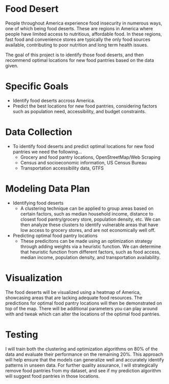 # Food Desert

People throughout America experience food insecurity in numerous ways, one of which being food deserts. These are regions in America where people have limited access to nutritious, affordable food. In these regions, fast food and convenience stores are typically the only food sources available, contributing to poor nutrition and long term health issues. 

The goal of this project is to identify those food deserts, and then recommend optimal locations for new food pantries based on the data given.

# Specific Goals

- Identify food deserts accross America.
- Predict the best locations for new food pantries, considering factors such as population need, accessibility, and budget constraints. 

# Data Collection
- To identify food deserts and predict optimal locations for new food pantries we need the following...
  - Grocery and food pantry locations, OpenStreetMap/Web Scraping
  - Census and socioeconomic information, US Census Bureau
  - Transportation accessibility data, GTFS

# Modeling Data Plan
- Identifying food deserts
  - A clustering technique can be applied to group areas based on certain factors, such as median household income, distance to closest food pantry/grocery store, population density, etc. We can then analyze these clusters to identify vulnerable areas that have low access to grocery stores, and are not economically well off. 
- Predicting optimal food pantry locations
  - These predicitons can be made using an optimization strategy through adding weights via a heuristic function. We can determine that heuristic function from different factors, such as food access, median income, population density, and transportation availability.
 
# Visualization
The food deserts will be visualized using a heatmap of America, showcasing areas that are lacking adequate food resources. The predictions for optimal food pantry locations will then be demonstrated on top of the map. There will be additional parameters you can play around with and tweak which can alter the locations of the optimal food pantries.

# Testing
I will train both the clustering and optimization algorithms on 80% of the data and evaluate their performance on the remaining 20%. This approach will help ensure that the models can generalize well and accurately identify patterns in unseen data. For further quality assurance, I will strategically remove food pantries from my dataset, and see if my prediction algorithm will suggest food pantries in those locations.

